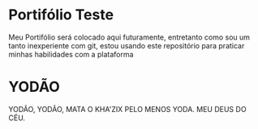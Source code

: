 
# Portifólio Teste

Meu Portifólio será colocado aqui futuramente, entretanto como sou um tanto inexperiente com git, estou usando este repositório para praticar minhas habilidades com a plataforma

# YODÃO #

YODÃO, YODÃO, MATA O KHA'ZIX PELO MENOS YODA. MEU DEUS DO CÉU.